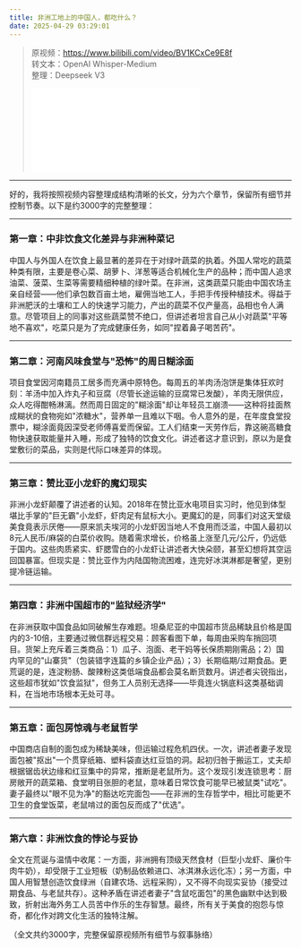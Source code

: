 ```yaml
---
title: 非洲工地上的中国人，都吃什么？
date: 2025-04-29 03:29:01
---
```


> 原视频：https://www.bilibili.com/video/BV1KCxCe9E8f<br>转文本：OpenAI Whisper-Medium<br>整理：Deepseek V3
>
> <iframe src="//player.bilibili.com/player.html?bvid=BV1KCxCe9E8f&autoplay=0" scrolling="no" border="0" frameborder="no" framespacing="0" allowfullscreen="true"></iframe>

---

好的，我将按照视频内容整理成结构清晰的长文，分为六个章节，保留所有细节并控制节奏。以下是约3000字的完整整理：

---

### 第一章：中非饮食文化差异与非洲种菜记
中国人与外国人在饮食上最显著的差异在于对绿叶蔬菜的执着。外国人常吃的蔬菜种类有限，主要是卷心菜、胡萝卜、洋葱等适合机械化生产的品种；而中国人追求油菜、菠菜、生菜等需要精细种植的绿叶菜。在非洲，这类蔬菜只能由中国农场主亲自经营——他们承包数百亩土地，雇佣当地工人，手把手传授种植技术。得益于非洲肥沃的土壤和工人的快速学习能力，产出的蔬菜不仅产量高，品相也令人满意。尽管项目上的同事对这些蔬菜赞不绝口，但讲述者坦言自己从小对蔬菜"平等地不喜欢"，吃菜只是为了完成健康任务，如同"捏着鼻子喝苦药"。

---

### 第二章：河南风味食堂与"恐怖"的周日糊涂面
项目食堂因河南籍员工居多而充满中原特色。每周五的羊肉汤泡饼是集体狂欢时刻：羊汤中加入炸丸子和豆腐（尽管长途运输的豆腐常已发酸），羊肉无限供应，众人吃得酣畅淋漓。然而周日固定的"糊涂面"却让年轻员工崩溃——这种将挂面熬成糊状的食物宛如"浓糖水"，营养单一且难以下咽。令人意外的是，在年度食堂投票中，糊涂面竟因深受老师傅喜爱而保留。工人们结束一天劳作后，靠这碗高糖食物快速获取能量并入睡，形成了独特的饮食文化。讲述者这才意识到，原以为是食堂敷衍的菜品，实则是代际口味差异的体现。

---

### 第三章：赞比亚小龙虾的魔幻现实
非洲小龙虾颠覆了讲述者的认知。2018年在赞比亚水电项目实习时，他见到体型堪比手掌的"巨无霸"小龙虾，虾肉足有鼠标大小。更魔幻的是，同事们对这天堂级美食竟表示厌倦——原来凯夫埃河的小龙虾因当地人不食用而泛滥，中国人最初以8元人民币/麻袋的白菜价收购。随着需求增长，价格虽上涨至几元/公斤，仍远低于国内。这些肉质紧实、虾腮雪白的小龙虾让讲述者大快朵颐，甚至幻想将其空运回国暴富。但现实是：赞比亚作为内陆国物流困难，连完好冰淇淋都是奢望，更别提冷链运输。

---

### 第四章：非洲中国超市的"监狱经济学"
在非洲获取中国食品如同破解生存难题。坦桑尼亚的中国超市货品稀缺且价格是国内的3-10倍，主要通过微信群远程交易：顾客看图下单，每周由采购车捎回项目。货架上充斥着三类商品：1）瓜子、泡面、老干妈等长保质期刚需品；2）国内罕见的"山寨货"（包装错字连篇的乡镇企业产品）；3）长期临期/过期食品。更荒诞的是，连淀粉肠、酸辣粉这类低端食品都会莫名断货数月。讲述者尖锐指出，这些超市犹如"饮食监狱"，但务工人员别无选择——毕竟连火锅底料这类基础调料，在当地市场根本无处可寻。

---

### 第五章：面包房惊魂与老鼠哲学
中国商店自制的面包成为稀缺美味，但运输过程危机四伏。一次，讲述者妻子发现面包被"抠出"一个贯穿纸箱、塑料袋直达红豆馅的洞。起初归咎于搬运工，丈夫却根据锯齿状边缘和红豆集中的异常，推断是老鼠所为。这个发现引发连锁思考：厨房敞开的蔬菜箱、食堂明目张胆的老鼠，意味着日常饮食可能早已被鼠类"试吃"。妻子最终以"眼不见为净"的豁达吃完面包——在非洲的生存哲学中，相比可能更不卫生的食堂饭菜，老鼠啃过的面包反而成了"优选"。

---

### 第六章：非洲饮食的悖论与妥协
全文在荒诞与温情中收尾：一方面，非洲拥有顶级天然食材（巨型小龙虾、廉价牛肉牛奶），却受限于工业短板（奶制品依赖进口、冰淇淋永远化冻）；另一方面，中国人用智慧创造饮食绿洲（自建农场、远程采购），又不得不向现实妥协（接受过期食品、与老鼠共存）。这种矛盾在讲述者妻子"含鼠吃面包"的黑色幽默中达到极致，折射出海外务工人员苦中作乐的生存智慧。最终，所有关于美食的抱怨与惊奇，都化作对跨文化生活的独特注解。

（全文共约3000字，完整保留原视频所有细节与叙事脉络）